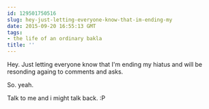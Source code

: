 ```yaml
---
id: 129501750516
slug: hey-just-letting-everyone-know-that-im-ending-my
date: 2015-09-20 16:55:13 GMT
tags:
- the life of an ordinary bakla
title: ''
---
```

Hey. Just letting everyone know that I'm ending my hiatus and will be resonding againg to comments and asks.

So. yeah.

Talk to me and i might talk back. :P